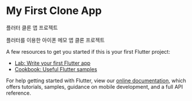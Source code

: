 # My First Clone App

플러터 클론 앱 프로젝트

플러터를 이용한 아이폰 메모 앱 클론 프로젝트


A few resources to get you started if this is your first Flutter project:

- [Lab: Write your first Flutter app](https://flutter.dev/docs/get-started/codelab)
- [Cookbook: Useful Flutter samples](https://flutter.dev/docs/cookbook)

For help getting started with Flutter, view our
[online documentation](https://flutter.dev/docs), which offers tutorials,
samples, guidance on mobile development, and a full API reference.
